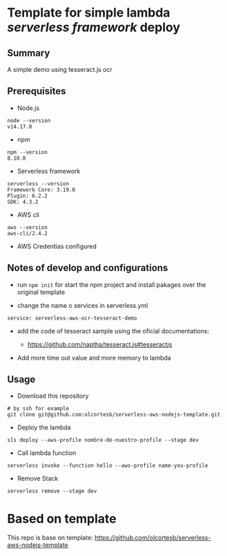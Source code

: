 # Template for simple lambda *serverless framework* deploy

## Summary
A simple demo using tesseract.js ocr 
## Prerequisites

- Node.js
```
node --version    
v14.17.0
```

- npm
```
npm --version
8.10.0
```

- Serverless framework
```
serverless --version
Framework Core: 3.19.0
Plugin: 6.2.2
SDK: 4.3.2
```

- AWS cli
```
aws --version
aws-cli/2.4.2 
```
- AWS Credentias configured

## Notes of develop and configurations

- run `npm init` for start the npm project and install pakages over the original template

- change the name o services in serverless.yml

```
service: serverless-aws-ocr-tesseract-demo
```

- add the code of tesseract sample using the oficial documentations:
    - https://github.com/naptha/tesseract.js#tesseractjs

- Add more time out value and more memory to lambda
## Usage

- Download this repository
```
# by ssh for example
git clone git@github.com:olcortesb/serverless-aws-nodejs-template.git
```

- Deploy the lambda
```
sls deploy --aws-profile nombre-de-nuestro-profile --stage dev
```

- Call lambda function
```
serverless invoke --function hello --aws-profile name-you-profile
```

- Remove Stack
```
serverless remove --stage dev
```

# Based on template

This repo is base on template: https://github.com/olcortesb/serverless-aws-nodejs-template




